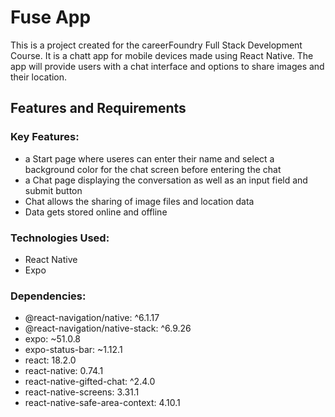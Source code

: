 # Fuse App
This is a project created for the careerFoundry Full Stack Development Course. It is a chatt app for mobile devices made using React Native. The app will provide users with a chat interface and options to share images and their location.
## Features and Requirements
### Key Features:
- a Start page where useres can enter their name and select a background color for the chat screen before entering the chat
- a Chat page displaying the conversation as well as an input field and submit button
- Chat allows the sharing of image files and location data
- Data gets stored online and offline

### Technologies Used:
- React Native
- Expo

### Dependencies:
- @react-navigation/native: ^6.1.17
- @react-navigation/native-stack: ^6.9.26
- expo: ~51.0.8
- expo-status-bar: ~1.12.1
- react: 18.2.0
- react-native: 0.74.1
- react-native-gifted-chat: ^2.4.0
- react-native-screens: 3.31.1
- react-native-safe-area-context: 4.10.1
